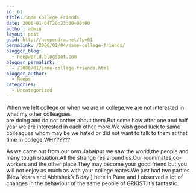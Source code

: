 ```yaml
---
id: 61
title: Same College Friends
date: 2006-01-04T20:23:00+00:00
author: admin
layout: post
guid: http://neependra.net/?p=61
permalink: /2006/01/04/same-college-friends/
blogger_blog:
  - neepworld.blogspot.com
blogger_permalink:
  - /2006/01/same-college-friends.html
blogger_author:
  - Neeps
categories:
  - Uncategorized
---
```

When we left college or when we are in college,we are not interested in what my other colleagues  
are doing and do not bother about them.But some how after one and half year we are interested in each other more.We wish good luck to same colleagues whom may be we hated or did not want to talk to them at that time in college.WHY?????

As we came out from our own Jabalpur we saw the world,the people and many tough situation.All the strange res around us.Our roommates,co-workers and the other place.They may become your good friend but you will not enjoy as much as with your college mates.We just had two parties (New Years and Abhishek&#8217;s B&#8217;day ) here in Pune and I observed a lot of changes in the behaviour of the same people of GRKIST.It&#8217;s fantastic.